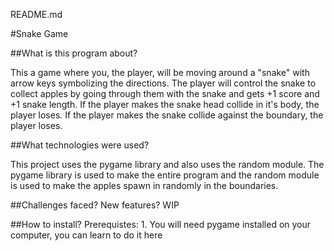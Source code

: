 README.md

#Snake Game

##What is this program about?

  This a game where you, the player, will be moving around a "snake" with arrow keys symbolizing the directions. The player will control the snake to collect apples by going through them with the snake and gets +1 score and +1 snake length. If the player makes the snake head collide in it's body, the player loses. If the player makes the snake collide against the boundary, the player loses. 

##What technologies were used?

  This project uses the pygame library and also uses the random module. The pygame library is used to make the entire program and the random module is used to make the apples spawn in randomly in the boundaries.
  

##Challenges faced? New features?
WIP

##How to install?
  Prerequistes:
    1. You will need pygame installed on your computer, you can learn to do it here


